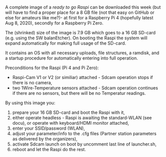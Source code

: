 A complete image of a *ready to go Raspi* can be downloaded this week (but will have to find a proper place for a 8 GB file (not that easy on GitHub or else for amateurs like me?)- at first for a Raspberry Pi 4 (hopefully latest Aug 8, 2020), secondly for a Raspberry Pi Zero.

The (shrinked) size of the image is 7.9 GB which goes to a 16 GB SD-card (e.g. using the SW balanEtcher). On booting the Raspi the system will expand automatically for making full usage of the SD-card.

It contains an OS with all necessary uploads, file structures, a ramdisk, and a startup procedure for automatically entering into full operation.

Preconditions for the Raspi (Pi 4 and Pi Zero):
* Raspi-Cam V1 or V2 (or similiar) attached - Sdcam operation stops if there is no camera,
* two 1Wire-Temperature sensors attached - Sdcam operation continues if there are no sensors, but there will be no Temperatur readings.

By using this image you:
1) prepare your 16 GB SD-card and boot the Raspi with it,
2) either operate headless - Raspi is awaiting the standard-WLAN (see docu), or operate with keyboard/HDMI monitor attached,
3) enter your SSID/password (WLAN),
4) adjust your parameter/info to the .cfg files (Partner station parameters as delivered by the organizers),
5) activate Sdcam launch on boot by uncomment last line of launcher.sh,
5) reboot and let the Raspi do the rest.
